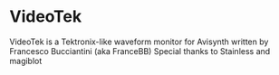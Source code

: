 # VideoTek
VideoTek is a Tektronix-like waveform monitor for Avisynth written by Francesco Bucciantini (aka FranceBB)
Special thanks to Stainless and magiblot
